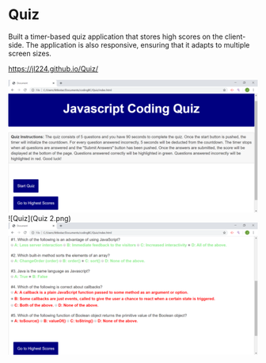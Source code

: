# Quiz
Built a timer-based quiz application that stores high scores on the client-side. The application is also responsive, ensuring that it adapts to multiple screen sizes.

https://jl224.github.io/Quiz/

![Quiz](Quiz1.png)
![Quiz](Quiz 2.png)
![Quiz](Quiz3.png)
